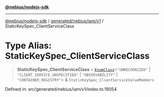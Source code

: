 [**@nebius/nodejs-sdk**](../../../../../README.md)

***

[@nebius/nodejs-sdk](../../../../../README.md) / [generated/nebius/iam/v1](../README.md) / StaticKeySpec\_ClientServiceClass

# Type Alias: StaticKeySpec\_ClientServiceClass

> **StaticKeySpec\_ClientServiceClass** = [`EnumClass`](../../../../../runtime/protos/enum/type-aliases/EnumClass.md)\<`"UNRECOGNIZED"` \| `"CLIENT_SERVICE_UNSPECIFIED"` \| `"OBSERVABILITY"` \| `"CONTAINER_REGISTRY"`\> & `StaticKeySpec_ClientServiceValueMembers`

Defined in: src/generated/nebius/iam/v1/index.ts:19054
